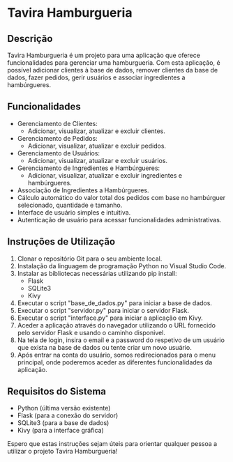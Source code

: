 # Tavira Hamburgueria

## Descrição

Tavira Hamburgueria é um projeto para uma aplicação que oferece funcionalidades para gerenciar uma hamburgueria. Com esta aplicação, é possível adicionar clientes à base de dados, remover clientes da base de dados, fazer pedidos, gerir usuários e associar ingredientes a hambúrgueres.

## Funcionalidades

- Gerenciamento de Clientes:
  - Adicionar, visualizar, atualizar e excluir clientes.
- Gerenciamento de Pedidos:
  - Adicionar, visualizar, atualizar e excluir pedidos.
- Gerenciamento de Usuários:
  - Adicionar, visualizar, atualizar e excluir usuários.
- Gerenciamento de Ingredientes e Hambúrgueres:
  - Adicionar, visualizar, atualizar e excluir ingredientes e hambúrgueres.
- Associação de Ingredientes a Hambúrgueres.
- Cálculo automático do valor total dos pedidos com base no hambúrguer selecionado, quantidade e tamanho.
- Interface de usuário simples e intuitiva.
- Autenticação de usuário para acessar funcionalidades administrativas.

## Instruções de Utilização

1. Clonar o repositório Git para o seu ambiente local.
2. Instalação da linguagem de programação Python no Visual Studio Code.
3. Instalar as bibliotecas necessárias utilizando pip install:
   - Flask
   - SQLite3
   - Kivy
4. Executar o script "base_de_dados.py" para iniciar a base de dados.
5. Executar o script "servidor.py" para iniciar o servidor Flask.
6. Executar o script "interface.py" para iniciar a aplicação em Kivy.
7. Aceder a aplicação através do navegador utilizando o URL fornecido pelo servidor Flask e usando o caminho disponivel.
8. Na tela de login, insira o email e a password do respetivo de um usuário que exista na base de dados ou tente criar um novo usuário.
9. Após entrar na conta do usuário, somos redirecionados para o menu principal, onde poderemos aceder as diferentes funcionalidades da aplicação.

## Requisitos do Sistema

- Python (última versão existente)
- Flask (para a conexão do servidor)
- SQLite3 (para a base de dados)
- Kivy (para a interface gráfica)

Espero que estas instruções sejam úteis para orientar qualquer pessoa a utilizar o projeto Tavira Hamburgueria!
